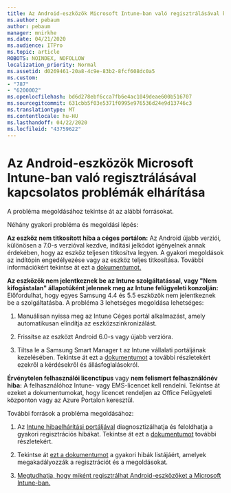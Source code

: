 ```yaml
---
title: Az Android-eszközök Microsoft Intune-ban való regisztrálásával kapcsolatos problémák elhárítása
ms.author: pebaum
author: pebaum
manager: mnirkhe
ms.date: 04/21/2020
ms.audience: ITPro
ms.topic: article
ROBOTS: NOINDEX, NOFOLLOW
localization_priority: Normal
ms.assetid: d0269461-20a8-4c9e-83b2-8fcf608dc0a5
ms.custom:
- "787"
- "6200002"
ms.openlocfilehash: bd6d278ebf6cca7fb6e4ac1049deae600b516707
ms.sourcegitcommit: 631cbb5f03e5371f0995e976536d24e9d13746c3
ms.translationtype: MT
ms.contentlocale: hu-HU
ms.lasthandoff: 04/22/2020
ms.locfileid: "43759622"
---
```

# <a name="troubleshoot-issues-with-enrolling-android-devices-in-microsoft-intune"></a>Az Android-eszközök Microsoft Intune-ban való regisztrálásával kapcsolatos problémák elhárítása

A probléma megoldásához tekintse át az alábbi forrásokat.
  
Néhány gyakori probléma és megoldási lépés:
  
 **Az eszköz nem titkosított hiba a céges portálon:** Az Android újabb verziói, különösen a 7.0-s verzióval kezdve, indítási jelkódot igényelnek annak érdekében, hogy az eszköz teljesen titkosítva legyen. A gyakori megoldások az indítópin engedélyezése vagy az eszköz teljes titkosítása. További információkért tekintse át ezt a [dokumentumot.](https://docs.microsoft.com/intune-user-help/your-device-appears-encrypted-but-cp-says-otherwise-android)
  
 **Az eszközök nem jelentkeznek be az Intune szolgáltatással, vagy "Nem kifogástalan" állapotúként jelennek meg az Intune felügyeleti konzolján:** Előfordulhat, hogy egyes Samsung 4.4 és 5.5 eszközök nem jelentkeznek be a szolgáltatásba. A probléma 3 lehetséges megoldása lehetséges:
  
1. Manuálisan nyissa meg az Intune Céges portál alkalmazást, amely automatikusan elindítja az eszközszinkronizálást.

2. Frissítse az eszközt Android 6.0-s vagy újabb verzióra.

3. Tiltsa le a Samsung Smart Manager t az Intune vállalati portáljának kezelésében. Tekintse át ezt a [dokumentumot](https://docs.microsoft.com/intune-classic/troubleshoot/troubleshoot-device-enrollment-in-intune#devices-fail-to-check-in-with-the-intune-service-and-display-as-unhealthy-in-the-intune-admin-console) a további részletekért ezekről a kérdésekről és állásfoglalásokról.

 **Érvénytelen felhasználói licenctípus** vagy **nem felismert felhasználónév hiba:** A felhasználóhoz Intune- vagy EMS-licencet kell rendelni. Tekintse át ezeket a dokumentumokat, hogy licencet rendeljen az Office Felügyeleti központon vagy az Azure Portalon keresztül.
  
További források a probléma megoldásához:
  
1. Az [Intune hibaelhárítási portáljával](https://devicemanagement.microsoft.com/#blade/Microsoft_Intune_DeviceSettings/TroubleshootBlade) diagnosztizálhatja és feloldhatja a gyakori regisztrációs hibákat. Tekintse át ezt a [dokumentumot](https://docs.microsoft.com/intune/help-desk-operators) további részletekért.

2. Tekintse át [ezt a dokumentumot](https://docs.microsoft.com/intune-classic/Troubleshoot/troubleshoot-device-enrollment-in-intune) a gyakori hibák listájáért, amelyek megakadályozzák a regisztrációt és a megoldásokat.

3. [Megtudhatja, hogy miként regisztrálhat Android-eszközöket a Microsoft Intune-ban.](https://docs.microsoft.com/intune/android-enroll)

